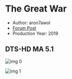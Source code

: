 # The Great War

* Author: aron7awol
* [Forum Post](https://www.avsforum.com/threads/bass-eq-for-filtered-movies.2995212/post-59242246)
* Production Year: 2019

## DTS-HD MA 5.1

![img 0](https://i.imgur.com/4B5lPcu.jpg)

![img 1](https://i.imgur.com/l3vFd7S.png)

